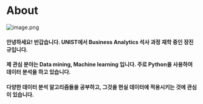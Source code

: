 
# About

![image.png](attachment:image.png)

#### 안녕하세요! 반갑습니다. UNIST에서 Business Analytics 석사 과정 재학 중인 장진규입니다.
#### 제 관심 분야는 Data mining, Machine learning 입니다. 주로 Python을 사용하여 데이터 분석을 하고 있습니다.
#### 다양한 데이터 분석 알고리즘들을 공부하고, 그것을 현실 데이터에 적용시키는 것에 관심이 있습니다. 
